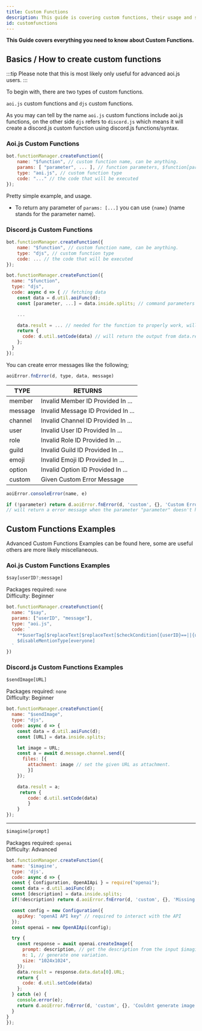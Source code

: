 ```yaml
---
title: Custom Functions
description: This guide is covering custom functions, their usage and some useful examples.
id: customfunctions
---
```


**This Guide covers everything you need to know about Custom Functions.**

## Basics / How to create custom functions

:::tip
Please note that this is most likely only useful for advanced aoi.js users.
:::

To begin with, there are two types of custom functions.

`aoi.js` custom functions and `djs` custom functions.

As you may can tell by the name `aoi.js` custom functions include aoi.js functions, on the other side `djs` refers to `discord.js` which means it will create a discord.js custom function using discord.js functions/syntax.

### Aoi.js Custom Functions
```js
bot.functionManager.createFunction({
    name: "$function", // custom function name, can be anything.
    params: [ "parameter", ... ], // function parameters, $function[parameter;parameter]
    type: "aoi.js", // custom function type
    code: "..." // the code that will be executed
});
```

Pretty simple example, and usage.
* To return any parameter of `params: [...]` you can use `{name}` (name stands for the parameter name).

### Discord.js Custom Functions

```js
bot.functionManager.createFunction({
    name: "$function", // custom function name, can be anything.
    type: "djs", // custom function type
    code: ... // the code that will be executed
});
```

```js
bot.functionManager.createFunction({
  name: "$function",
  type: "djs",
  code: async d => { // fetching data
    const data = d.util.aoiFunc(d);
    const [parameter, ...] = data.inside.splits; // command parameters

    ...

    data.result = ... // needed for the function to properly work, will set the "output" of the function
    return {
      code: d.util.setCode(data) // will return the output from data.result
    };
  }
});
```

You can create error messages like the following;

```js
aoiError.fnError(d, type, data, message)
```

| TYPE    | RETURNS                            |
| ------- | ---------------------------------- |
| member  | Invalid Member ID Provided In ...  |
| message | Invalid Message ID Provided In ... |
| channel | Invalid Channel ID Provided In ... |
| user    | Invalid User ID Provided In ...    |
| role    | Invalid Role ID Provided In ...    |
| guild   | Invalid Guild ID Provided In ...   |
| emoji   | Invalid Emoji ID Provided In ...   |
| option  | Invalid Option ID Provided In ...  |
| custom  | Given Custom Error Message         |

```js
aoiError.consoleError(name, e)
```

```js
if (!parameter) return d.aoiError.fnError(d, 'custom', {}, 'Custom Error Message');
// will return a error message when the parameter "parameter" doesn't have any arguments.
```

## Custom Functions Examples

Advanced Custom Functions Examples can be found here, some are useful others are more likely miscellaneous.

### Aoi.js Custom Functions Examples

```ts
$say[userID?;message]
```

Packages required: `none`  
Difficulty: Beginner

```js
bot.functionManager.createFunction({
  name: "$say", 
  params: ["userID", "message"],
  type: "aoi.js", 
  code: ` 
    **$userTag[$replaceText[$replaceText[$checkCondition[{userID}==||{userID}==undefined];true;$authorID];false;{userID}]]** says: **{message}**
    $disableMentionType[everyone]
  ` 
})
```

### Discord.js Custom Functions Examples

```ts
$sendImage[URL]
```

Packages required: `none`  
Difficulty: Beginner

```js
bot.functionManager.createFunction({
  name: "$sendImage",
  type: "djs",
  code: async d => {
    const data = d.util.aoiFunc(d);
    const [URL] = data.inside.splits;

    let image = URL;
    const a = await d.message.channel.send({
      files: [{ 
        attachment: image // set the given URL as attachment.
        }]
    });

    data.result = a;
     return { 
        code: d.util.setCode(data) 
        }
    }   
});
```

---

```ts
$imagine[prompt]
```

Packages required: `openai`  
Difficulty: Advanced

```javascript
bot.functionManager.createFunction({
  name: '$imagine',
  type: 'djs',
  code: async d => {
  const { Configuration, OpenAIApi } = require("openai");
  const data = d.util.aoiFunc(d);
  const [description] = data.inside.splits;
  if(!description) return d.aoiError.fnError(d, 'custom', {}, 'Missing description to generate a image!');

  const config = new Configuration({
    apiKey: "openAI API key" // required to interact with the API
  });
  const openai = new OpenAIApi(config);

  try {
    const response = await openai.createImage({
      prompt: description, // get the description from the input $imagine[INPUT]
      n: 1, // generate one variation.
      size: "1024x1024",
    });
    data.result = response.data.data[0].URL;
    return {
      code: d.util.setCode(data) 
    };
  } catch (e) {
    console.error(e);
    return d.aoiError.fnError(d, 'custom', {}, 'Couldnt generate image');
  }
}
});
```
